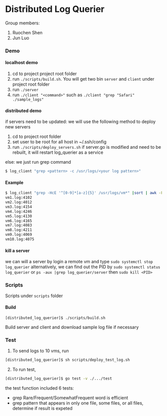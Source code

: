 # Distributed Log Querier

Group members:
1. Ruochen Shen
2. Jun Luo

### Demo

#### localhost demo
1. cd to project project root folder
2. run `./scripts/build.sh`. You will get two bin `server` and `client` under project root folder
3. run `./server`
4. run `./client "<command>"` such as `./client "grep "Safari" ./sample_logs"`

#### distributed demo
if servers need to be updated: we will use the following method to deploy new servers
1. cd to project root folder
2. set user to be root for all host in ~/.ssh/config
3. run `./scripts/deploy_servers.sh` if server.go is modified and need to be rebuilt, it will restart log_querier as a service

else: we just run grep command
```bash
$ log_client "grep <pattern> -c /usr/logs/<your log pattern>"
```

#### Example 
```bash
$ log_client "grep -HcE '^[0-9]*[a-z]{5}' /usr/logs/vm*" |sort | awk -F '/' '{print $4}'
vm1.log:4102
vm2.log:4012
vm3.log:4154
vm4.log:4246
vm5.log:4130
vm6.log:4165
vm7.log:4083
vm8.log:4211
vm9.log:4069
vm10.log:4075
```

#### kill a server
we can will a server by login a remote vm and type `sudo systemctl stop log_querier`
alternatively, we can find out the PID by `sudo systemctl status log_querier` or `ps -aux |grep log_querier/server`
then `sudo kill <PID>`

### Scripts

Scripts under `scripts` folder

#### Build

```
[distributed_log_querier]$ ./scripts/build.sh
```
Build server and client and download sample log file if necessary

### Test

1. To send logs to 10 vms, run 
```bash
[distributed_log_querier]$ sh scripts/deploy_test_log.sh
```
2. To run test, 
```bash
[distributed_log_querier]$ go test -v ./.../test
```

the test function included 6 tests:  
- grep Rare/Frequent/SomewhatFrequent word is efficient
- grep pattern that appears in only one file, some files, or all files, determine if result is expeted
